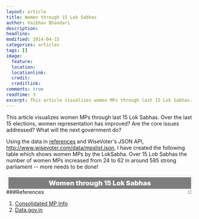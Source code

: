 ```yaml
---
layout: article
title: Women through 15 Lok Sabhas
author: Vaibhav Bhandari
description: 
headline: 
modified: 2014-04-15
categories: articles
tags: []
image: 
  feature: 
  location: 
  locationlink: 
  credit: 
  creditlink: 
comments: true
readtime: 3
excerpt: This article visualizes women MPs through last 15 Lok Sabhas. Over the last 15 elections, women representation has improved? Are the core issues addressed? What will the next government do?
---
```

This article visualizes women MPs through last 15 Lok Sabhas. Over the last 15 elections, women representation has improved? Are the core issues addressed? What will the next government do?

Using the data in [references][1] and WiseVoter's JSON API, http://www.wisevoter.com/data/mpslist.json, I have created the following table which shows women MPs   by the LokSabha. Over 15 Lob Sabhas the number of women MPs increased from 24 to 62 in around 585 strong parliament -- more needs to be done!

<div class="infographic">
  <h3 class="title">Women through 15 Lok Sabhas</h3>
  <div class="legend"></div>
  <div id="loksabhadetails"></div>
</div>

<script type="text/javascript" src="/assets/javascripts/d3.min.js"></script>
<script type="text/javascript">
  d3.json("/data/mpslist.json", function(json){
    var table = d3.select("#loksabhadetails").append("table"),
    thead = table.append("thead"),
    tbody = table.append("tbody");
    table.attr("class", "details");
    thead.append("th").text("Lok Sabha");
    thead.append("th").text("Total Women Seats");
    var lsabha = d3.nest()
        .key(function(d){ return d["Lok Sabha"]})
        .key(function(d){ return d["Gender"]})
        .rollup(function(leaves) { return leaves.length; })
        .entries(json)
    var tr = tbody.selectAll("tr")
        .data(lsabha)
        .enter()
        .append("tr")
    var cells = tr.selectAll("td")
        .data( function(d){ 
              var num = 0;
              for (var i in d.values) {
                if (d.values[i].key === "Female") {
                    num = d.values[i].values
                }
              }
              console.log(d.key)
              return [d.key, num]
            })
        .enter()
        .append("td").html(function (d) {return d})
    tr.filter(function(d){return d.key === "null" }).remove();
  })
</script>
<style>
#loksabhadetails {margin-top: -20px; display: block;}
.infographic {border: 1px solid #ebebeb; padding: 5px;}
.infographic .title {background: rgba(0,0,0,0.5); color: #fff; padding: 5px; text-align: center;font-weight: 900; margin: 0; font-size: 18px;}
.infographic .legend {margin: 5px; margin-right: 0; border: 1px solid rgba(0,0,0,0.5); background: #fff; padding: 3px; float: right}
#legend {margin: 5px; border: 1px solid; box-shadow: 3px -3px 2px #888888;background: #fff; border-radius: 3px; position: absolute; display: none}
table.details>thead>th {border:2px; padding: 5px; text-align: left; font-weight: 900}
</style>

###References
 1. [Consolidated MP Info][1]
 2. [Data.gov.in][2]

[1]:https://github.com/surendranb/MPInfo
[2]:http://data.gov.in
